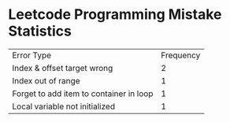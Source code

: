 # Leetcode Programming Mistake Statistics

<table>
    <tr>
        <td>Error Type</td>
        <td>Frequency</td>
    </tr>
    <tr>
        <td>Index & offset target wrong</td>
        <td>2</td>
    </tr>
    <tr>
        <td>Index out of range</td>
        <td>1</td>
    </tr>
    <tr>
        <td>Forget to add item to container in loop</td>
        <td>1</td>
    </tr>
    <tr>
        <td>Local variable not initialized</td>
        <td>1</td>
    </tr>
</table>